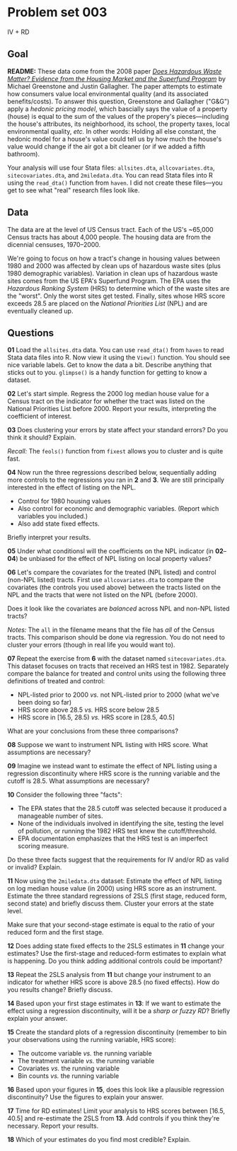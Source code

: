 # Problem set 003

IV + RD

## Goal

**README:** These data come from the 2008 paper [*Does Hazardous Waste Matter? Evidence from the Housing Market and the Superfund Program*](https://academic.oup.com/qje/article-abstract/123/3/951/1928203) by Michael Greenstone and Justin Gallagher. The paper attempts to estimate how consumers value local environmental quality (and its associated benefits/costs). To answer this question, Greenstone and Gallagher ("G&G") apply a *hedonic pricing model*, which bascially says the value of a property (house) is equal to the sum of the values of the propery's pieces—including the house's attributes, its neighborhood, its school, the property taxes, local environmental quality, *etc.* In other words: Holding all else constant, the hedonic model for a house's value could tell us by how much the house's value would change if the air got a bit cleaner (or if we added a fifth bathroom).

Your analysis will use four Stata files: `allsites.dta`, `allcovariates.dta`, `sitecovariates.dta`, and `2miledata.dta`. You can read Stata files into R using the `read_dta()` function from `haven`. I did not create these files—you get to see what "real" research files look like.

## Data

The data are at the level of US Census tract. Each of the US's ~65,000 Census tracts has about 4,000 people. The housing data are from the dicennial censuses, 1970–2000. 

We're going to focus on how a tract's change in housing values between 1980 and 2000 was affected by clean ups of hazardous waste sites (plus 1980 demographic variables). Variation in clean ups of hazardous waste sites comes from the US EPA's Superfund Program. The EPA uses the *Hazardous Ranking System* (HRS) to determine which of the waste sites are the "worst". Only the worst sites get tested. Finally, sites whose HRS score exceeds 28.5 are placed on the *National Priorities List* (NPL) and are eventually cleaned up.

## Questions

**01** Load the `allsites.dta` data. You can use `read_dta()` from `haven` to read Stata data files into R. Now view it using the `View()` function. You should see nice variable labels. Get to know the data a bit. Describe anything that sticks out to you. `glimpse()` is a handy function for getting to know a dataset.

**02** Let's start simple. Regress the 2000 log median house value for a Census tract on the indicator for whether the tract was listed on the National Priorities List before 2000. Report your results, interpreting the coefficient of interest.

**03** Does clustering your errors by state affect your standard errors? Do you think it should? Explain.

*Recall:* The `feols()` function from `fixest` allows you to cluster and is quite fast.

**04** Now run the three regressions described below, sequentially adding more controls to the regressions you ran in **2** and **3**. We are still principally interested in the effect of listing on the NPL.

- Control for 1980 housing values
- Also control for economic and demographic variables. (Report which variables you included.)
- Also add state fixed effects.

Briefly interpret your results.

**05** Under what conditionsl will the coefficients on the NPL indicator (in **02**–**04**)  be unbiased for the effect of NPL listing on local property values?

**06** Let's compare the covariates for the treated (NPL listed) and control (non-NPL listed) tracts. First use `allcovariates.dta` to compare the covariates (the controls you used above) between the tracts listed on the NPL and the tracts that were not listed on the NPL (before 2000). 

Does it look like the covariates are *balanced* across NPL and non-NPL listed tracts?

*Notes:* The `all` in the filename means that the file has *all* of the Census tracts. This comparison should be done via regression. You do not need to cluster your errors (though in real life you would want to).

**07** Repeat the exercise from **6** with the dataset named `sitecovariates.dta`. This dataset focuses on tracts that received an HRS test in 1982. Separately compare the balance for treated and control units using the following three definitions of treated and control:

- NPL-listed prior to 2000 *vs.* not NPL-listed prior to 2000 (what we've been doing so far)
- HRS score above 28.5 *vs.* HRS score below 28.5
- HRS score in [16.5, 28.5) *vs.* HRS score in [28.5, 40.5]

What are your conclusions from these three comparisons?

**08** Suppose we want to instrument NPL listing with HRS score. What assumptions are necessary?

**09** Imagine we instead want to estimate the effect of NPL listing using a regression discontinuity where HRS score is the running variable and the cutoff is 28.5. What assumptions are necessary?

**10** Consider the following three "facts":

- The EPA states that the 28.5 cutoff was selected because it produced a manageable number of sites.
- None of the individuals involved in identifying the site, testing the level of pollution, or running the 1982 HRS test knew the cutoff/threshold.
- EPA documentation emphasizes that the HRS test is an imperfect scoring measure.

Do these three facts suggest that the requirements for IV and/or RD as valid or invalid? Explain.

**11** Now using the `2miledata.dta` dataset: Estimate the effect of NPL listing on log median house value (in 2000) using HRS score as an instrument. Estimate the three standard regressions of 2SLS (first stage, reduced form, second state) and briefly discuss them. Cluster your errors at the state level.

Make sure that your second-stage estimate is equal to the ratio of your reduced form and the first stage.  

**12** Does adding state fixed effects to the 2SLS estimates in **11** change your estimates? Use the first-stage and reduced-form estimates to explain what is happening. Do you think adding additional controls could be important?

**13** Repeat the 2SLS analysis from **11** but change your instrument to an indicator for whether HRS score is above 28.5 (no fixed effects). How do you results change? Briefly discuss.

**14** Based upon your first stage estimates in **13**: If we want to estimate the effect using a regression discontinuity, will it be a *sharp or fuzzy RD*? Briefly explain your answer.

**15** Create the standard plots of a regression discontinuity (remember to bin your observations using the running variable, HRS score):

- The outcome variable *vs.* the running variable
- The treatment variable *vs.* the running variable
- Covariates *vs.* the running variable
- Bin counts *vs.* the running variable

**16** Based upon your figures in **15**, does this look like a plausible regression discontinuity? Use the figures to explain your answer.

**17** Time for RD estimates! Limit your analysis to HRS scores between [16.5, 40.5] and re-estimate the 2SLS from **13**. Add controls if you think they're necessary. Report your results.

**18** Which of your estimates do you find most credible? Explain.
